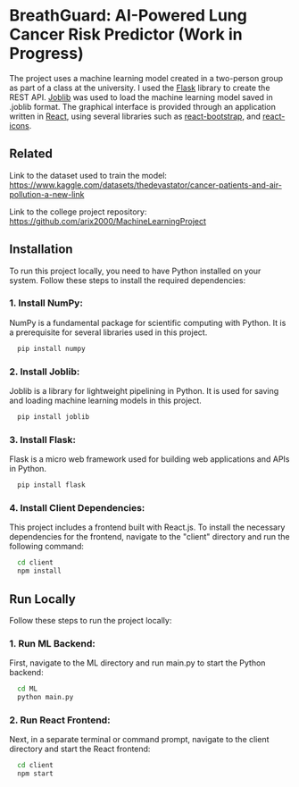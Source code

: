 
# BreathGuard: AI-Powered Lung Cancer Risk Predictor (Work in Progress)

The project uses a machine learning model created in a two-person group as part of a class at the university. I used the [Flask](https://flask.palletsprojects.com/en/2.3.x/) library to create the REST API. [Joblib](https://joblib.readthedocs.io/en/stable/) was used to load the machine learning model saved in .joblib format. The graphical interface is provided through an application written in [React](https://react.dev), using several libraries such as [react-bootstrap](https://react-bootstrap.netlify.app), and [react-icons](https://react-icons.github.io/react-icons/).




## Related

Link to the dataset used to train the model:
https://www.kaggle.com/datasets/thedevastator/cancer-patients-and-air-pollution-a-new-link

Link to the college project repository:
https://github.com/arix2000/MachineLearningProject

## Installation

To run this project locally, you need to have Python installed on your system. Follow these steps to install the required dependencies:

### 1. Install NumPy:
NumPy is a fundamental package for scientific computing with Python. It is a prerequisite for several libraries used in this project.
```bash
  pip install numpy
```
### 2. Install Joblib:
Joblib is a library for lightweight pipelining in Python. It is used for saving and loading machine learning models in this project.
```bash
  pip install joblib
```
### 3. Install Flask:
Flask is a micro web framework used for building web applications and APIs in Python.
```bash
  pip install flask
```
### 4. Install Client Dependencies:
This project includes a frontend built with React.js. To install the necessary dependencies for the frontend, navigate to the "client" directory and run the following command:
```bash
  cd client
  npm install
```

## Run Locally

Follow these steps to run the project locally:

### 1. Run ML Backend:
First, navigate to the ML directory and run main.py to start the Python backend:
```bash
  cd ML
  python main.py
```
### 2. Run React Frontend:
Next, in a separate terminal or command prompt, navigate to the client directory and start the React frontend:
```bash
  cd client
  npm start
```   
    
